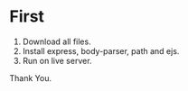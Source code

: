 # First


1. Download all files.
2. Install express, body-parser, path and ejs.
3. Run on live server.


Thank You.
